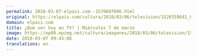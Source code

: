 ```yaml
---
permalink: 2018-03-07-elpais.com--1570897096.html
original: https://elpais.com/cultura/2018/03/06/television/1520359641_032055.html#?ref=rss&format=simple&link=link
domain: elpais.com
title: ¿Qué ver hoy en TV? | Miércoles 7 de marzo
image: https://ep00.epimg.net/cultura/imagenes/2018/03/06/television/1520359641_032055_1520359740_rrss_normal.jpg
date: 2018-03-07 09:43:08
translations: en
---
```


